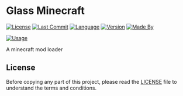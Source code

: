 # Glass Minecraft

[![License](https://img.shields.io/github/license/Orbinuity/GlassMinecraft)](./LICENSE)
[![Last Commit](https://img.shields.io/github/last-commit/Orbinuity/GlassMinecraft)](https://github.com/Orbinuity/GlassMinecraft/commits)
[![Language](https://img.shields.io/badge/Language-Java-blue)](https://www.java.com/)
[![Version](https://img.shields.io/badge/Version-201.1.0-orange)](https://github.com/Orbinuity/GlassMinecraft/releases/v201.1.0)
[![Made By](https://img.shields.io/badge/Made%20by-Orbinuity-teal)](https://orbinuity.github.io/)

[![Usage](https://img.shields.io/badge/How%20to%20use-brown)](./USAGE.md)

A minecraft mod loader

## License

Before copying any part of this project, please read the [LICENSE](./LICENSE) file to understand the terms and conditions.